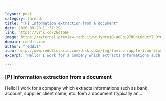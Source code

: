 ```yaml
---

layout: post
category: threads
title: "[P] Information extraction from a document"
date: 2020-09-28 11:37:29
link: https://vrhk.co/2GdTG6P
image: https://external-preview.redd.it/wjJyNtujO-uOCop97RDnL6oUcYT_OYOwy9ylTOmcTuw.jpg?width=883&height=445&auto=webp&crop=883:445,smart&s=54658c9786c73b33791ec8e7654c5403baa03c5a
domain: reddit.com
author: "reddit"
icon: http://www.redditstatic.com/desktop2x/img/favicon/apple-icon-57x57.png
excerpt: "Hello! I work for a company which extracts informations such as bank account, supplier, client name, etc. form a document (typically an..."

---
```


### [P] Information extraction from a document

Hello! I work for a company which extracts informations such as bank account, supplier, client name, etc. form a document (typically an...